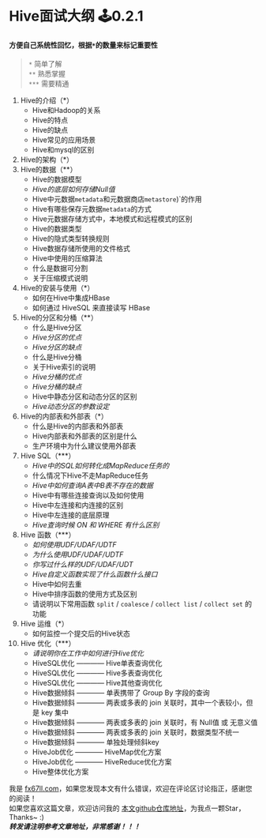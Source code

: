 # Hive面试大纲 🕹️0.2.1

#### 方便自己系统性回忆，根据`*`的数量来标记重要性
> `*` 简单了解  
> `**` 熟悉掌握  
> `***` 需要精通  

1. Hive的介绍（*）  
	+ Hive和Hadoop的关系  
	+ Hive的特点  
	+ Hive的缺点  
	+ Hive常见的应用场景  
	+ Hive和mysql的区别  
2. Hive的架构（*） 
3. Hive的数据（**）  
	+ Hive的数据模型  
	+ *Hive的底层如何存储Null值*  
	+ Hive中元数据`metadata`和元数据商店`metastore`)`的作用  
	+ Hive有哪些保存元数据`metadata`的方式  
	+ Hive元数据存储方式中，本地模式和远程模式的区别  
	+ Hive的数据类型  
	+ Hive的隐式类型转换规则  
	+ Hive数据存储所使用的文件格式  
	+ Hive中使用的压缩算法  
	+ 什么是数据可分割  
	+ 关于压缩模式说明  
4. Hive的安装与使用（*）  
	+ 如何在Hive中集成HBase  
	+ 如何通过 HiveSQL 来直接读写 HBase  
5. Hive的分区和分桶（**）  
	+ 什么是Hive分区  
	+ *Hive分区的优点*  
	+ *Hive分区的缺点*  
	+ 什么是Hive分桶  
	+ 关于Hive索引的说明  
	+ *Hive分桶的优点*  
	+ *Hive分桶的缺点*  
	+ Hive中静态分区和动态分区的区别  
	+ *Hive动态分区的参数设定*  
6. Hive的内部表和外部表（*）  
	+ 什么是Hive的内部表和外部表  
	+ Hive内部表和外部表的区别是什么  
	+ 生产环境中为什么建议使用外部表  
7. Hive SQL（***）  
	+ *Hive中的SQL如何转化成MapReduce任务的*  
	+ 什么情况下Hive不走MapReduce任务  
	+ *Hive中如何查询A表中B表不存在的数据*  
	+ Hive中有哪些连接查询以及如何使用  
	+ Hive中左连接和内连接的区别  
	+ Hive中左连接的底层原理  
	+ *Hive查询时候 ON 和 WHERE 有什么区别*  
8. Hive 函数（***）  
	+ *如何使用UDF/UDAF/UDTF*  
	+ *为什么使用UDF/UDAF/UDTF*  
	+ *你写过什么样的UDF/UDAF/UDT*  
	+ *Hive自定义函数实现了什么函数什么接口*   
	+ Hive中如何去重  
	+ Hive中排序函数的使用方式及区别  
	+ 请说明以下常用函数 `split` / `coalesce` / `collect list` / `collect set` 的功能  
9. Hive 运维（*）  
	+ 如何监控一个提交后的Hive状态  
10. Hive 优化（***）  
	+ *请说明你在工作中如何进行Hive优化*  
	+ HiveSQL优化 ———— Hive单表查询优化  
	+ HiveSQL优化 ———— Hive多表查询优化  
	+ HiveSQL优化 ———— Hive其他查询优化  
	+ Hive数据倾斜 ———— 单表携带了 Group By 字段的查询  
	+ Hive数据倾斜 ———— 两表或多表的 join 关联时，其中一个表较小，但是 key 集中  
	+ Hive数据倾斜 ———— 两表或多表的 join 关联时，有 Null值 或 无意义值  
	+ Hive数据倾斜 ———— 两表或多表的 join 关联时，数据类型不统一  
	+ Hive数据倾斜 ———— 单独处理倾斜key  
	+ HiveJob优化 ———— HiveMap优化方案  
	+ HiveJob优化 ———— HiveReduce优化方案  
	+ Hive整体优化方案  


我是 [fx67ll.com](https://fx67ll.com)，如果您发现本文有什么错误，欢迎在评论区讨论指正，感谢您的阅读！  
如果您喜欢这篇文章，欢迎访问我的 [本文github仓库地址](https://github.com/fx67ll/fx67llBigData/blob/main/interview/hive/hive-list.md)，为我点一颗Star，Thanks~ :)  
***转发请注明参考文章地址，非常感谢！！！***